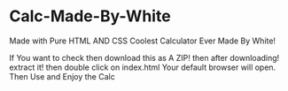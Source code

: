 # Calc-Made-By-White

Made with Pure HTML AND CSS
Coolest Calculator Ever Made By White!



If You want to check then download this as A ZIP! then after downloading! extract it! then double click on index.html
Your default browser will open. Then Use and Enjoy the Calc
